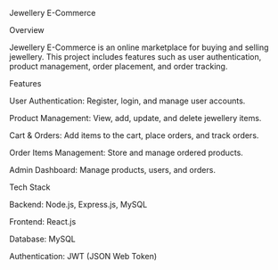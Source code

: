 Jewellery E-Commerce

Overview

Jewellery E-Commerce is an online marketplace for buying and selling jewellery. This project includes features such as user authentication, product management, order placement, and order tracking.

Features

User Authentication: Register, login, and manage user accounts.

Product Management: View, add, update, and delete jewellery items.

Cart & Orders: Add items to the cart, place orders, and track orders.

Order Items Management: Store and manage ordered products.

Admin Dashboard: Manage products, users, and orders.

Tech Stack

Backend: Node.js, Express.js, MySQL

Frontend: React.js

Database: MySQL

Authentication: JWT (JSON Web Token)
